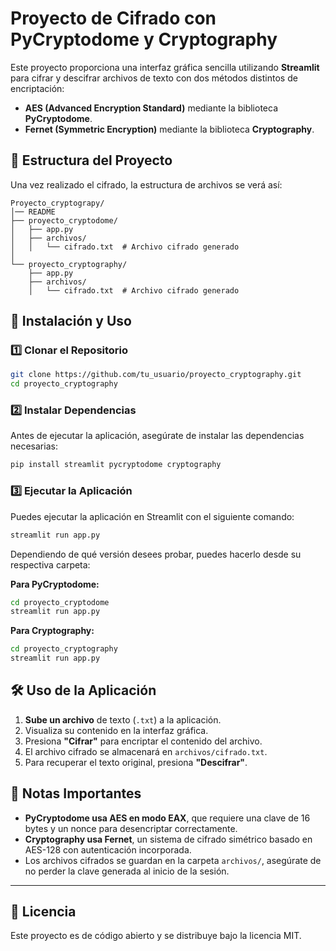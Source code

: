 # Proyecto de Cifrado con PyCryptodome y Cryptography

Este proyecto proporciona una interfaz gráfica sencilla utilizando **Streamlit** para cifrar y descifrar archivos de texto con dos métodos distintos de encriptación:
- **AES (Advanced Encryption Standard)** mediante la biblioteca **PyCryptodome**.
- **Fernet (Symmetric Encryption)** mediante la biblioteca **Cryptography**.

## 📂 Estructura del Proyecto

Una vez realizado el cifrado, la estructura de archivos se verá así:

```
Proyecto_cryptograpy/
│── README
├── proyecto_cryptodome/
│   ├── app.py
│   ├── archivos/
│   │   └── cifrado.txt  # Archivo cifrado generado
│ 
└── proyecto_cryptography/
    ├── app.py
    ├── archivos/
    │   └── cifrado.txt  # Archivo cifrado generado
```

## 🚀 Instalación y Uso

### 1️⃣ Clonar el Repositorio
```bash
git clone https://github.com/tu_usuario/proyecto_cryptography.git
cd proyecto_cryptography
```

### 2️⃣ Instalar Dependencias

Antes de ejecutar la aplicación, asegúrate de instalar las dependencias necesarias:
```bash
pip install streamlit pycryptodome cryptography
```

### 3️⃣ Ejecutar la Aplicación

Puedes ejecutar la aplicación en Streamlit con el siguiente comando:
```bash
streamlit run app.py
```
Dependiendo de qué versión desees probar, puedes hacerlo desde su respectiva carpeta:

**Para PyCryptodome:**
```bash
cd proyecto_cryptodome
streamlit run app.py
```

**Para Cryptography:**
```bash
cd proyecto_cryptography
streamlit run app.py
```

## 🛠️ Uso de la Aplicación
1. **Sube un archivo** de texto (`.txt`) a la aplicación.
2. Visualiza su contenido en la interfaz gráfica.
3. Presiona **"Cifrar"** para encriptar el contenido del archivo.
4. El archivo cifrado se almacenará en `archivos/cifrado.txt`.
5. Para recuperar el texto original, presiona **"Descifrar"**.

## 📌 Notas Importantes
- **PyCryptodome usa AES en modo EAX**, que requiere una clave de 16 bytes y un nonce para desencriptar correctamente.
- **Cryptography usa Fernet**, un sistema de cifrado simétrico basado en AES-128 con autenticación incorporada.
- Los archivos cifrados se guardan en la carpeta `archivos/`, asegúrate de no perder la clave generada al inicio de la sesión.

---

## 📄 Licencia
Este proyecto es de código abierto y se distribuye bajo la licencia MIT.